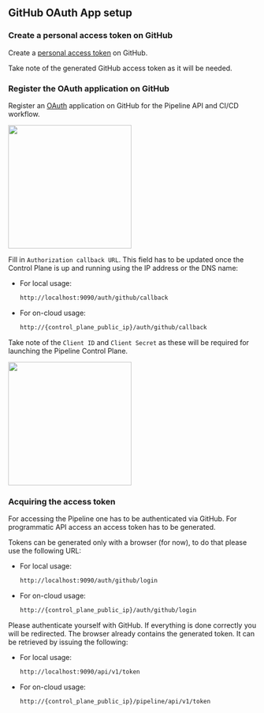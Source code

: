 ## GitHub OAuth App setup

### Create a personal access token on GitHub

Create a [personal access token](https://help.github.com/articles/creating-a-personal-access-token-for-the-command-line/) on GitHub.

Take note of the generated GitHub access token as it will be needed.

### Register the OAuth application on GitHub

Register an [OAuth](https://developer.github.com/apps/building-integrations/setting-up-and-registering-oauth-apps/registering-oauth-apps/) application on GitHub for the Pipeline API and CI/CD workflow.

<a href="images/howto/OAuthAppReg.png" target="_blank"><img src="images/howto/OAuthAppReg.png" height="250"></a>

Fill in `Authorization callback URL`. This field has to be updated once the Control Plane is up and running using the IP address or the DNS name:

- For local usage:
    ```bash
    http://localhost:9090/auth/github/callback
    ```

- For on-cloud usage:
    ```bash
    http://{control_plane_public_ip}/auth/github/callback
    ```

Take note of the `Client ID` and `Client Secret` as these will be required for launching the Pipeline Control Plane.

<a href="images/howto/OAuthAppId.png" target="_blank"><img src="images/howto/OAuthAppId.png" height="250"></a>


### Acquiring the access token

For accessing the Pipeline one has to be authenticated via GitHub. For programmatic API access an access token has to be generated.

Tokens can be generated only with a browser (for now), to do that please use the following URL:

- For local usage:
    ```bash
    http://localhost:9090/auth/github/login
    ```

- For on-cloud usage:
    ```bash
    http://{control_plane_public_ip}/auth/github/login
    ```

Please authenticate yourself with GitHub. If everything is done correctly you will be redirected.
The browser already contains the generated token. It can be retrieved by issuing the following:

- For local usage:
    ```bash
    http://localhost:9090/api/v1/token
    ```

- For on-cloud usage:
    ```bash
    http://{control_plane_public_ip}/pipeline/api/v1/token
    ```
